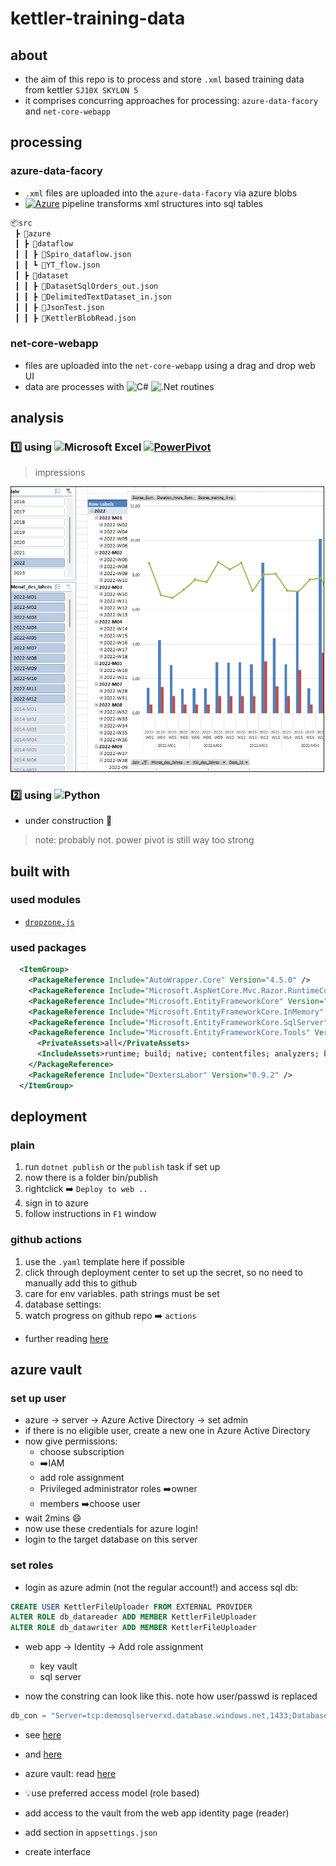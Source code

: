 # kettler-training-data

## about

- the aim of this repo is to process and store `.xml` based training data from kettler `SJ10X SKYLON 5`
- it comprises concurring approaches for processing: `azure-data-facory` and `net-core-webapp`

## processing

### azure-data-facory

- `.xml` files are uploaded into the `azure-data-facory` via azure blobs
- [![Azure](https://badgen.net/badge/icon/azure?icon=azure&label)](https://azure.microsoft.com) pipeline transforms xml structures into sql tables

```python
📦src
 ┣ 📂azure
 ┃ ┣ 📂dataflow
 ┃ ┃ ┣ 📜Spiro_dataflow.json
 ┃ ┃ ┗ 📜YT_flow.json
 ┃ ┣ 📂dataset
 ┃ ┃ ┣ 📜DatasetSqlOrders_out.json
 ┃ ┃ ┣ 📜DelimitedTextDataset_in.json
 ┃ ┃ ┣ 📜JsonTest.json
 ┃ ┃ ┣ 📜KettlerBlobRead.json
```

### net-core-webapp

- files are uploaded into the `net-core-webapp` using a drag and drop web UI
- data are processes with ![C#](https://img.shields.io/badge/c%23-%23239120.svg?style=flat&logo=c-sharp&logoColor=white) ![.Net](https://img.shields.io/badge/.NET-5C2D91?style=flat&logo=.net&logoColor=white) routines

## analysis

### 1️⃣ using ![Microsoft Excel](https://img.shields.io/badge/Microsoft_Excel-217346?style=flat&logo=microsoft-excel&logoColor=white) [![PowerPivot](https://badgen.net/badge/icon/powerpivot?icon=powerpivot&label)](https://www.powerpivot.com/)

> impressions

<img src="docs/img/2023-02-05-12-58-53.png" alt="impression" width=500 border=1 /><br/>

### 2️⃣ using ![Python](https://img.shields.io/badge/python-3670A0?style=flat&logo=python&logoColor=ffdd54)

- under construction 🚧

> note: probably not. power pivot is still way too strong

## built with

### used modules

- [`dropzone.js`](https://www.dropzonejs.com/)

### used packages

```xml
  <ItemGroup>
    <PackageReference Include="AutoWrapper.Core" Version="4.5.0" />
    <PackageReference Include="Microsoft.AspNetCore.Mvc.Razor.RuntimeCompilation" Version="7.0.2" />
    <PackageReference Include="Microsoft.EntityFrameworkCore" Version="7.0.2" />
    <PackageReference Include="Microsoft.EntityFrameworkCore.InMemory" Version="7.0.2" />
    <PackageReference Include="Microsoft.EntityFrameworkCore.SqlServer" Version="7.0.2" />
    <PackageReference Include="Microsoft.EntityFrameworkCore.Tools" Version="7.0.2">
      <PrivateAssets>all</PrivateAssets>
      <IncludeAssets>runtime; build; native; contentfiles; analyzers; buildtransitive</IncludeAssets>
    </PackageReference>
    <PackageReference Include="DextersLabor" Version="0.9.2" />
  </ItemGroup>
```

## deployment

### plain

1. run `dotnet publish` or the `publish` task if set up
1. now there is a folder bin/publish
1. rightclick ➡️ `Deploy to web ..`
1. sign in to azure
1. follow instructions in `F1` window

### github actions

1. use the `.yaml` template here if possible
2. click through deployment center to set up the secret, so no need to manually add this to github
3. care for env variables. path strings must be set
4. database settings:
5. watch progress on github repo ➡️ `actions`

- further reading [here](https://learn.microsoft.com/en-us/azure/app-service/deploy-github-actions?tabs=applevel)

## azure vault

### set up user

- azure -> server -> Azure Active Directory -> set admin
- if there is no eligible user, create a new one in Azure Active Directory
- now give permissions:
  - choose subscription
  - ➡️IAM
  - add role assignment
  - Privileged administrator roles ➡️owner
  - members ➡️choose user
- wait 2mins 😄
- now use these credentials for azure login!
- login to the target database on this server

### set roles

- login as azure admin (not the regular account!) and access sql db:

```sql
CREATE USER KettlerFileUploader FROM EXTERNAL PROVIDER
ALTER ROLE db_datareader ADD MEMBER KettlerFileUploader
ALTER ROLE db_datawriter ADD MEMBER KettlerFileUploader
```

- web app -> Identity -> Add role assignment

  - key vault
  - sql server

- now the constring can look like this. note how user/passwd is replaced

```csharp
db_con = "Server=tcp:demosqlserverxd.database.windows.net,1433;Database=DemoSqlDb;Authentication=Active Directory Managed Identity;Trusted_Connection=False;Encrypt=True;PersistSecurityInfo=True;";
```

- see [here](https://www.codemag.com/Article/2107041/Eliminate-Secrets-from-Your-Applications-with-Azure-Managed-Identity)
- and [here](https://mderriey.com/2021/07/23/new-easy-way-to-use-aad-auth-with-azure-sql/)

- azure vault: read [here](https://www.loginradius.com/blog/engineering/guest-post/using-azure-key-vault-with-an-azure-web-app-in-c-sharp/)
- 💡use preferred access model (role based)
- add access to the vault from the web app identity page (reader)
- add section in `appsettings.json`
- create interface
